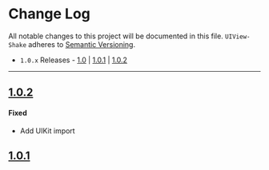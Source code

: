 # Change Log
All notable changes to this project will be documented in this file.
`UIView-Shake` adheres to [Semantic Versioning](http://semver.org/).

- `1.0.x` Releases - [1.0](#10) | [1.0.1](#101) | [1.0.2](#102)

---

## [1.0.2](https://github.com/andreamazz/UIView-Shake/releases/tag/1.0.2)

#### Fixed  
- Add UIKit import  

## [1.0.1](https://github.com/andreamazz/UIView-Shake/releases/tag/1.0.1)

